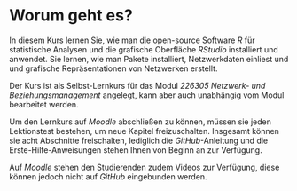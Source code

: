 # Worum geht es?
In diesem Kurs lernen Sie, wie man die open-source Software *R* für statistische Analysen und die grafische Oberfläche *RStudio* installiert und anwendet. Sie lernen, wie man Pakete installiert, Netzwerkdaten einliest und und grafische Repräsentationen von Netzwerken erstellt.

Der Kurs ist als Selbst-Lernkurs für das Modul *226305 Netzwerk- und Beziehungsmanagement* angelegt, kann aber auch unabhängig vom Modul bearbeitet werden.

Um den Lernkurs auf *Moodle* abschließen zu können, müssen sie jeden Lektionstest bestehen, um neue Kapitel freizuschalten. Insgesamt können sie acht Abschnitte freischalten, lediglich die *GitHub*-Anleitung und die Erste-Hilfe-Anweisungen stehen Ihnen von Beginn an zur Verfügung. 

Auf *Moodle* stehen den Studierenden zudem Videos zur Verfügung, diese können jedoch nicht auf *GitHub* eingebunden werden. 
